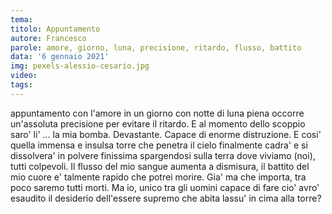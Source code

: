 ```yaml
---
tema:
titolo: Appuntamento
autore: Francesco
parole: amore, giorno, luna, precisione, ritardo, flusso, battito
data: '6 gennaio 2021'
img: pexels-alessio-cesario.jpg
video: 
tags: 
---
```

appuntamento con l'amore
in un giorno con notte di luna piena
occorre un'assoluta precisione per evitare il ritardo.
E al momento dello scoppio saro' li' ... la mia bomba.
Devastante. Capace di enorme distruzione.
E cosi' quella immensa e insulsa torre che penetra il cielo
finalmente cadra' e si dissolvera' in polvere finissima spargendosi sulla terra
dove viviamo (noi), tutti colpevoli.
Il flusso del mio sangue aumenta a dismisura, il battito
del mio cuore e' talmente rapido che potrei morire.
Gia' ma che importa, tra poco saremo tutti morti.
Ma io, unico tra gli uomini capace di fare cio'
avro' esaudito il desiderio dell'essere supremo
che abita lassu' in cima alla torre?
